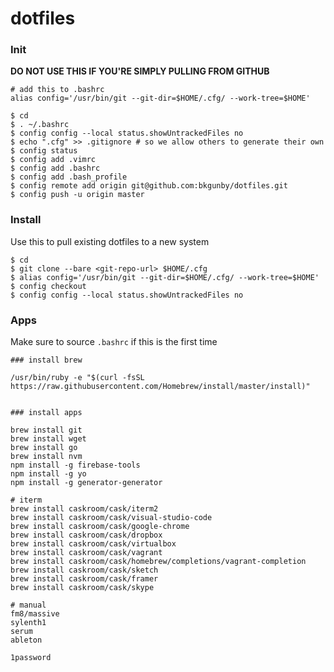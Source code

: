 # dotfiles

### Init
**DO NOT USE THIS IF YOU'RE SIMPLY PULLING FROM GITHUB**

```
# add this to .bashrc
alias config='/usr/bin/git --git-dir=$HOME/.cfg/ --work-tree=$HOME'
```

```
$ cd
$ . ~/.bashrc
$ config config --local status.showUntrackedFiles no
$ echo ".cfg" >> .gitignore # so we allow others to generate their own
$ config status
$ config add .vimrc
$ config add .bashrc
$ config add .bash_profile
$ config remote add origin git@github.com:bkgunby/dotfiles.git
$ config push -u origin master
```

### Install
Use this to pull existing dotfiles to a new system

```
$ cd
$ git clone --bare <git-repo-url> $HOME/.cfg
$ alias config='/usr/bin/git --git-dir=$HOME/.cfg/ --work-tree=$HOME'
$ config checkout
$ config config --local status.showUntrackedFiles no
```

### Apps
Make sure to source `.bashrc` if this is the first time

```
### install brew

/usr/bin/ruby -e "$(curl -fsSL https://raw.githubusercontent.com/Homebrew/install/master/install)"


### install apps

brew install git
brew install wget
brew install go
brew install nvm
npm install -g firebase-tools
npm install -g yo
npm install -g generator-generator

# iterm
brew install caskroom/cask/iterm2
brew install caskroom/cask/visual-studio-code
brew install caskroom/cask/google-chrome
brew install caskroom/cask/dropbox
brew install caskroom/cask/virtualbox
brew install caskroom/cask/vagrant
brew install caskroom/cask/homebrew/completions/vagrant-completion
brew install caskroom/cask/sketch
brew install caskroom/cask/framer
brew install caskroom/cask/skype

# manual
fm8/massive
sylenth1
serum
ableton

1password

```

